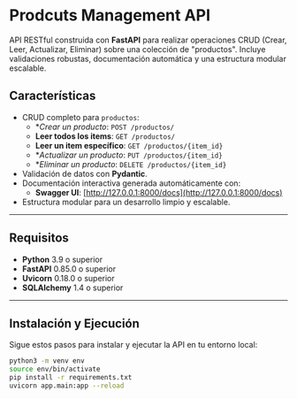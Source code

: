 # Prodcuts Management API

API RESTful construida con **FastAPI** para realizar operaciones CRUD (Crear, Leer, Actualizar, Eliminar) sobre una colección de "productos". Incluye validaciones robustas, documentación automática y una estructura modular escalable.

## Características
- CRUD completo para `productos`:
  - **Crear un producto*: `POST /productos/`
  - **Leer todos los items**: `GET /productos/`
  - **Leer un item específico**: `GET /productos/{item_id}`
  - **Actualizar un producto*: `PUT /productos/{item_id}`
  - **Eliminar un producto*: `DELETE /productos/{item_id}`
- Validación de datos con **Pydantic**.
- Documentación interactiva generada automáticamente con:
  - **Swagger UI**: [http://127.0.0.1:8000/docs](http://127.0.0.1:8000/docs)
- Estructura modular para un desarrollo limpio y escalable.

---

## Requisitos

- **Python** 3.9 o superior
- **FastAPI** 0.85.0 o superior
- **Uvicorn** 0.18.0 o superior
- **SQLAlchemy** 1.4 o superior

---

## Instalación y Ejecución

Sigue estos pasos para instalar y ejecutar la API en tu entorno local:

```bash
python3 -m venv env
source env/bin/activate
pip install -r requirements.txt
uvicorn app.main:app --reload